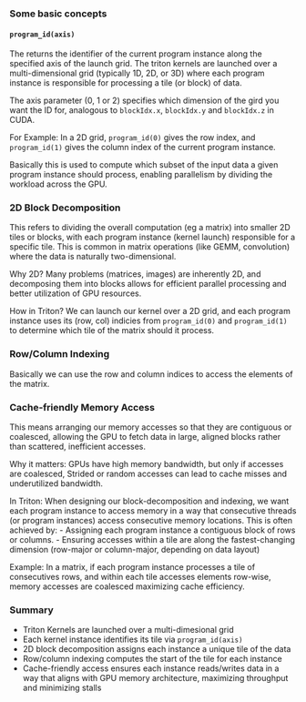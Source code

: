 ### Some basic concepts

#### `program_id(axis)`

The returns the identifier of the current program instance along the specified axis of the launch grid. The triton kernels are launched over a multi-dimensional grid (typically 1D, 2D, or 3D) where each program instance is responsible for processing a tile (or block) of data.

The axis parameter (0, 1 or 2) specifies which dimension of the gird you want the ID for, analogous to `blockIdx.x`, `blockIdx.y` and `blockIdx.z` in CUDA.

For Example: In a 2D grid, `program_id(0)` gives the row index, and `program_id(1)` gives the column index of the current program instance.

Basically this is used to compute which subset of the input data a given program instance should process, enabling parallelism by dividing the workload across the GPU.

### 2D Block Decomposition

This refers to dividing the overall computation (eg a matrix) into smaller 2D tiles or blocks, with each program instance (kernel launch) responsible for a specific tile. This is common in matrix operations (like GEMM, convolution) where the data is naturally two-dimensional.

Why 2D? Many problems (matrices, images) are inherently 2D, and decomposing them into blocks allows for efficient parallel processing and better utilization of GPU resources.

How in Triton? We can launch our kernel over a 2D grid, and each program instance uses its (row, col) indicies from `program_id(0)` and `program_id(1)` to determine which tile of the matrix should it process.

### Row/Column Indexing

Basically we can use the row and column indices to access the elements of the matrix.

### Cache-friendly Memory Access

This means arranging our memory accesses so that they are contiguous or coalesced, allowing the GPU to fetch data in large, aligned blocks rather than scattered, inefficient accesses.

Why it matters: GPUs have high memory bandwidth, but only if accesses are coalesced, Strided or random accesses can lead to cache misses and underutilized bandwidth.

In Triton: When designing our block-decomposition and indexing, we want each program instance to access memory in a way that consecutive threads (or program instances) access consecutive memory locations. This is often achieved by:
    - Assigning each program instance a contiguous block of rows or columns.
    - Ensuring accesses within a tile are along the fastest-changing dimension (row-major or column-major, depending on data layout)

Example: In a matrix, if each program instance processes a tile of consecutives rows, and within each tile accesses elements row-wise, memory accesses are coalesced maximizing cache efficiency.

### Summary

- Triton Kernels are launched over a multi-dimesional grid
- Each kernel instance identifies its tile via `program_id(axis)`
- 2D block decomposition assigns each instance a unique tile of the data
- Row/column indexing computes the start of the tile for each instance
- Cache-friendly access ensures each instance reads/writes data in a way that aligns with GPU memory architecture, maximizing throughput and minimizing stalls
